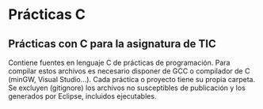 # Prácticas C
## Prácticas con C para la asignatura de TIC

Contiene fuentes en lenguaje C de prácticas de programación.
Para compilar estos archivos es necesario disponer de GCC o compilador de C (minGW, Visual Studio...).
Cada práctica o proyecto tiene su propia carpeta. Se excluyen (gitignore) los archivos no susceptibles de publicación y los generados por Eclipse, incluidos ejecutables.
